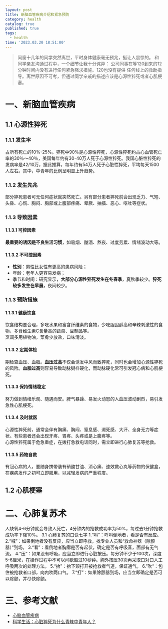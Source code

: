```yaml
---
layout: post
title: 新脑血管疾病介绍和紧急预防
category: health
catalog: true
published: true
tags:
  - health
time: '2023.03.20 18:51:00'
---
```


> 同窗十几年的同学突然离世，平时身体健康毫无预兆，挺让人震惊的。
> 和同学亲友沟通过程中，一个细节让我十分诧异：
> 公司同事在等120到来的12分钟时间内没有进行任何紧急强求措施。120也没有提供
> 任何线上的救助指导。离世原因不可考，但通过同学亲戚的描述应该是心源性猝死或者心肌梗塞。

# 一、新脑血管疾病
## 1.1 心源性猝死
### 1.1.1 发生率
占所有死亡的10%-25%。猝死中90%是心源性猝死，心源性猝死约占心血管死亡率的30％～40％，美国每年约有30-40万人死于心源性猝死。我国心脏性猝死的发病率是42/10万，据此推算，每年约有54万人死于心脏性猝死，平均每天1500人左右。其中，中青年的比例呈明显上升趋势。

### 1.1.2 发生先兆
部分猝死患者可无任何症状就突然死亡。另有部分患者猝死前会出现乏力、气短、头昏、心慌、胸闷、胸部或上腹部疼痛、晕厥、抽搐、恶心、呕吐等症状。

### 1.1.3 导致因素

#### 1.1.3.1 可控因素
**最重要的诱因是不良生活习惯**，如吸烟、酗酒、熬夜、过度劳累、情绪波动大等。

#### 1.1.3.2 不可控因素
- **性别**：男性比女性有更高的患病风险；
- 年龄：老年人更容易发病；
- 季节和时间：研究显示，**大部分心源性猝死发生在冬春季**，夏秋季较少。**猝死较多发生在早晨**，夜间较少。

### 1.1.3 预防措施
#### 1.1.3.1 健康饮食
饮食结构要合理，多吃水果和富含纤维素的食物，少吃胆固醇高和辛辣刺激性的食物，多食维生素C含量高的蔬菜、豆制品等。  
烹调多用植物油，菜肴少放盐，口味清淡。

#### 1.1.3.2 定期体检
期检查血压、血脂。**血压过高**不仅会诱发中风而致猝死，同时也会增加心源性猝死的风险。**血脂过高**则容易导致动脉粥样硬化，而动脉硬化常可引发冠心病和心肌梗死。

#### 1.1.3.3 保持情绪稳定
努力做到情绪乐观、随遇而安。脾气暴躁、易发火动怒的人血压波动剧烈，易引发急性心肌梗死。

#### 1.1.3.4 及时就医
心源性猝死前，通常会伴有胸痛、胸闷、窒息感、濒死感、大汗、全身无力等症状。有些患者还会出现牙疼、胃疼、头疼或是上腹疼等。  
心源性猝死属于危急重症，在拨打急救电话同时，需立即进行心肺复苏等抢救。

#### 1.1.3.5 药物自救
有冠心病的人，要随身携带装有硝酸甘油、消心痛、速效救心丸等药物的保健盒，在疾病发作之初可立即服用，以减轻发病的严重程度。

## 1.2 心肌梗塞


# 二、心肺复苏术
人缺氧4-6分钟就会导致人死亡，4分钟内的抢救成功率为50%，每过去1分钟抢救成功率下降10%。
3.1 心肺复苏的口诀七字
1.“叫”：呼叫倒地者，看是否有反应。
2.“喊”：如果倒地者没有反应，应当立即呼救，找专业人员和“救命神器（除颤器）”到场。
3.“看”：看倒地者胸廓是否有起伏，确定是否有呼吸音，面部有无气流。
4.“压”：如果没有呼吸，应当立即进行心脏按压。每分钟不少于100次，深度5-6厘米，在操作过程中不可以间歇超过10秒钟。胸外按压30次再采取口对口人工呼吸两次的处理方法。
5.“抬”：抬下颏打开被抢救者气道，保证通气。
6.”吹“：包住被抢救者口部，向内吹两口气。
7.“打”：如果除颤器到场，应当立即确定是否可以除颤，并尽快除颤。

# 三、参考文献
- [心脑血管疾病](https://wsjkw.sh.gov.cn/xnxgjb/20200730/b4938d9357b14895952256f17642aace.html)
- [科学生活：心脏猝死为什么青睐中青年人？](http://www.gov.cn/govweb/fwxx/kp/2012-08/31/content_2214346.htm)